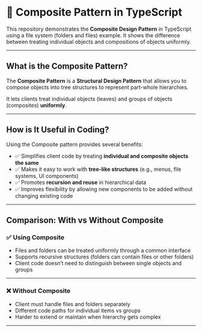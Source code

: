 # 🌿 Composite Pattern in TypeScript

This repository demonstrates the **Composite Design Pattern** in TypeScript using a file system (folders and files) example. It shows the difference between treating individual objects and compositions of objects uniformly.

---

## What is the Composite Pattern?

The **Composite Pattern** is a **Structural Design Pattern** that allows you to compose objects into tree structures to represent part-whole hierarchies.  

It lets clients treat individual objects (leaves) and groups of objects (composites) **uniformly**.

---

## How is It Useful in Coding?

Using the Composite pattern provides several benefits:

- ✅ Simplifies client code by treating **individual and composite objects the same**  
- ✅ Makes it easy to work with **tree-like structures** (e.g., menus, file systems, UI components)  
- ✅ Promotes **recursion and reuse** in hierarchical data  
- ✅ Improves flexibility by allowing new components to be added without changing existing code  

---

## Comparison: With vs Without Composite

### ✅ Using Composite

- Files and folders can be treated uniformly through a common interface  
- Supports recursive structures (folders can contain files or other folders)  
- Client code doesn’t need to distinguish between single objects and groups  

---

### ❌ Without Composite

- Client must handle files and folders separately  
- Different code paths for individual items vs groups  
- Harder to extend or maintain when hierarchy gets complex  

---

